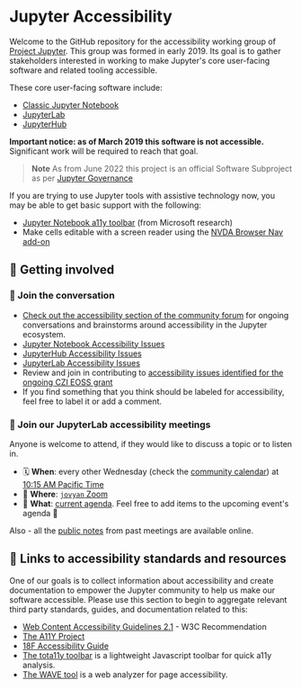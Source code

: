 # Jupyter Accessibility

Welcome to the GitHub repository for the accessibility working group of [Project Jupyter](https://jupyter.org/).
This group was formed in early 2019. Its goal is to gather stakeholders interested in working to make Jupyter's
core user-facing software and related tooling accessible.

These core user-facing software include:

* [Classic Jupyter Notebook](https://github.com/jupyter/notebook)
* [JupyterLab](https://github.com/jupyterlab/jupyterlab)
* [JupyterHub](https://github.com/jupyterhub/jupyterhub)

**Important notice: as of March 2019 this software is not accessible.** Significant work will be required to reach that goal.

> **Note**
> As from June 2022 this project is an official Software Subproject as per [Jupyter Governance](https://jupyter.org/governance/software_subprojects.html)

If you are trying to use Jupyter tools with assistive technology now, you may be able to get basic support with the following:

- [Jupyter Notebook a11y toolbar](https://github.com/uclixnjupyternbaccessibility/jupyter_contrib_nbextensions/tree/master/src/jupyter_contrib_nbextensions/nbextensions/accessibility_toolbar) (from Microsoft research)
- Make cells editable with a screen reader using the [NVDA Browser Nav add-on](https://addons.nvda-project.org/addons/browsernav.en.html#:~:text=BrowserNav%20addon%20for%20NVDA,comments%20or%20malformed%20HTML%20tables.”)

## :raised_hands: Getting involved

### :speech_balloon: Join the conversation

- [Check out the accessibility section of the community forum](https://discourse.jupyter.org/c/special-topics/accessibility) for ongoing conversations and brainstorms around accessibility in the Jupyter ecosystem.
- [Jupyter Notebook Accessibility Issues](https://github.com/jupyter/notebook/issues?q=is%3Aopen+is%3Aissue+label%3Atag%3AAccessibility)
- [JupyterHub Accessibility Issues](https://github.com/jupyterhub/jupyterhub/issues?q=is%3Aopen+is%3Aissue+label%3Aaccessibility)
- [JupyterLab Accessibility Issues](https://github.com/jupyterlab/jupyterlab/issues?q=is%3Aopen+is%3Aissue+label%3Atag%3AAccessibility)
- Review and join in contributing to [accessibility issues identified for the ongoing CZI EOSS grant](docs/funding/czi-grant-roadmap.md)
- If you find something that you think should be labeled for accessibility, feel free to label it or add a comment.

### :handshake: Join our JupyterLab accessibility meetings

Anyone is welcome to attend, if they would like to discuss a topic or to listen in.

- :spiral_calendar: **When**: every other Wednesday (check the [community calendar](https://jupyter.readthedocs.io/en/latest/community/content-community.html#jupyter-community-meetings)) at [10:15 AM Pacific Time](https://dateful.com/convert/san-francisco-california?t=1015am)
- :round_pushpin: **Where**: [`jovyan` Zoom](https://zoom.us/my/jovyan?pwd=c0JZTHlNdS9Sek9vdzR3aTJ4SzFTQT09)
- :thinking: **What**: [current agenda](https://hackmd.io/WnaWXboXSiGoqWvev_fAvA). Feel free to add items to the upcoming event's agenda :tada:

Also - all the [public notes](https://github.com/jupyterlab/team-compass/issues/98) from past meetings are available online.

## :link: Links to accessibility standards and resources

One of our goals is to collect information about accessibility and create documentation to empower the Jupyter community to help us make our software accessible. Please use this section to begin to aggregate relevant third party standards, guides, and documentation related to this:

* [Web Content Accessibility Guidelines 2.1](https://www.w3.org/TR/WCAG21/) - W3C Recommendation
* [The A11Y Project](https://a11yproject.com/)
* [18F Accessibility Guide](https://accessibility.18f.gov/)
* [The tota11y toolbar](https://khan.github.io/tota11y/) is a lightweight Javascript toolbar for quick a11y analysis.
* [The WAVE tool](http://wave.webaim.org/report#/http://z2jh.jupyter.org/) is a web analyzer for page accessibility.
